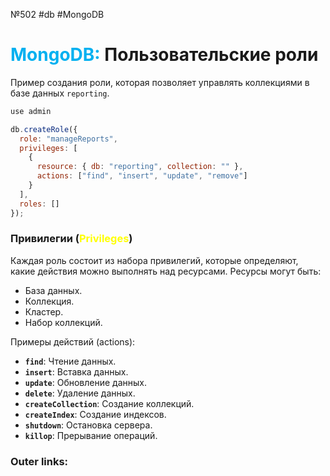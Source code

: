 №502 #db #MongoDB 
# <font color="#00b0f0">MongoDB:</font> Пользовательские роли

Пример создания роли, которая позволяет управлять коллекциями в базе данных `reporting`.
```javascript
use admin

db.createRole({
  role: "manageReports",
  privileges: [
    {
      resource: { db: "reporting", collection: "" },
      actions: ["find", "insert", "update", "remove"]
    }
  ],
  roles: []
});
```

### Привилегии (<font color="#ffff00">Privileges</font>)
Каждая роль состоит из набора привилегий, которые определяют, какие действия можно выполнять над ресурсами. Ресурсы могут быть:
- База данных.
- Коллекция.
- Кластер.
- Набор коллекций.

Примеры действий (actions):
- **`find`**: Чтение данных.
- **`insert`**: Вставка данных.
- **`update`**: Обновление данных.
- **`delete`**: Удаление данных.
- **`createCollection`**: Создание коллекций.
- **`createIndex`**: Создание индексов.
- **`shutdown`**: Остановка сервера.
- **`killop`**: Прерывание операций.


### Outer links:
